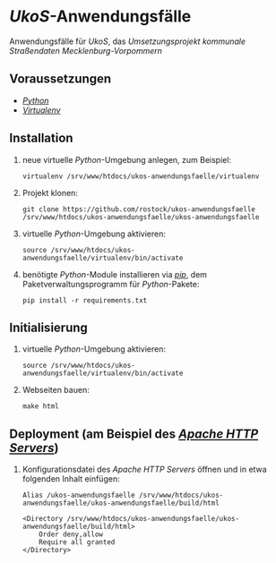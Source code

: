 # *UkoS*-Anwendungsfälle

Anwendungsfälle für *UkoS*, das *Umsetzungsprojekt kommunale Straßendaten Mecklenburg-Vorpommern*

## Voraussetzungen

*   [*Python*](https://www.python.org)
*   [*Virtualenv*](https://virtualenv.pypa.io)

## Installation

1.  neue virtuelle *Python*-Umgebung anlegen, zum Beispiel:

        virtualenv /srv/www/htdocs/ukos-anwendungsfaelle/virtualenv

1.  Projekt klonen:

        git clone https://github.com/rostock/ukos-anwendungsfaelle /srv/www/htdocs/ukos-anwendungsfaelle/ukos-anwendungsfaelle

1.  virtuelle *Python*-Umgebung aktivieren:

        source /srv/www/htdocs/ukos-anwendungsfaelle/virtualenv/bin/activate

1.  benötigte *Python*-Module installieren via [*pip*](https://pip.pypa.io), dem Paketverwaltungsprogramm für *Python*-Pakete:

        pip install -r requirements.txt

## Initialisierung

1.  virtuelle *Python*-Umgebung aktivieren:

        source /srv/www/htdocs/ukos-anwendungsfaelle/virtualenv/bin/activate

1.  Webseiten bauen:

        make html

## Deployment (am Beispiel des [*Apache HTTP Servers*](https://httpd.apache.org))

1.  Konfigurationsdatei des *Apache HTTP Servers* öffnen und in etwa folgenden Inhalt einfügen:
    
        Alias /ukos-anwendungsfaelle /srv/www/htdocs/ukos-anwendungsfaelle/ukos-anwendungsfaelle/build/html

        <Directory /srv/www/htdocs/ukos-anwendungsfaelle/ukos-anwendungsfaelle/build/html>
            Order deny,allow
            Require all granted
        </Directory>
